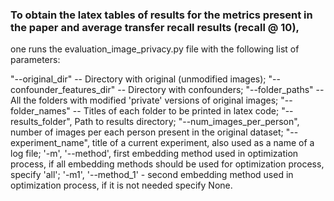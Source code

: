 

### To obtain the latex tables of results for the metrics present in the paper and average transfer recall results (recall @ 10), 
one runs the evaluation_image_privacy.py file with the following list of parameters: 

"--original_dir" --  Directory with original (unmodified images);
"--confounder_features_dir" -- Directory with confounders;
"--folder_paths" -- All the folders with modified 'private' versions of original images;
"--folder_names" -- Titles of each folder to be printed in latex code;
"--results_folder", Path to results directory;
"--num_images_per_person", number of images per each person present in the original dataset;
"--experiment_name", title of a current experiment, also used as a name of a log file;
'-m', '--method', first embedding method used in optimization process, if all embedding methods should be used for optimization process, specify 'all';
'-m1', '--method_1' - second embedding method used in optimization process, if it is not needed specify None.
